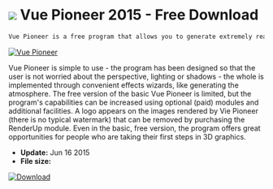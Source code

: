 # ![](https://cdn.softexe.net/static/icon/win.gif) Vue Pioneer 2015 - Free Download

```sh
Vue Pioneer is a free program that allows you to generate extremely realistic landscapes. The program offers an extensive range of functions and gives the possibility of obtaining professional renderings in Full HD (1920x1080 pixels).
```
[![Vue Pioneer](https://gallery.dpcdn.pl/imgc/Tools/1216/g_-_420x350_1.5_-_x20101127152157.png)](https://softexe.net/win/multimedia/graphics-design/vue-pioneer:pbddf.html)

Vue Pioneer is simple to use - the program has been designed so that the user is not worried about the perspective, lighting or shadows - the whole is implemented through convenient effects wizards, like generating the atmosphere. The free version of the basic Vue Pioneer is limited, but the program's capabilities can be increased using optional (paid) modules and additional facilities. A logo appears on the images rendered by Vie Pioneer (there is no typical watermark) that can be removed by purchasing the RenderUp module. Even in the basic, free version, the program offers great opportunities for people who are taking their first steps in 3D graphics.


- **Update:** Jun 16 2015
- **File size:** 

[![Download](https://cdn.softexe.net/static/img/download.png)](https://softexe.net/win/multimedia/graphics-design/vue-pioneer:pbddf.html)

